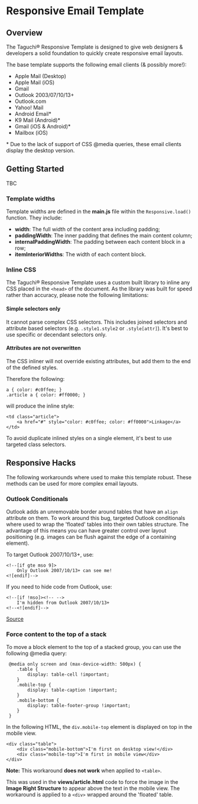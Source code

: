 # Responsive Email Template

## Overview

The Taguchi® Responsive Template is designed to give web designers & developers a solid foundation to quickly create responsive email layouts.

The base template supports the following email clients (& possibly more!):

* Apple Mail (Desktop)
* Apple Mail (iOS)
* Gmail
* Outlook 2003/07/10/13+    	
* Outlook.com			
* Yahoo! Mail
* Android Email*
* K9 Mail (Android)*
* Gmail (iOS & Android)*
* Mailbox (iOS) 

\* Due to the lack of support of CSS @media queries, these email clients display the desktop version.


## Getting Started

TBC

### Template widths

Template widths are defined in the **main.js** file within the `Responsive.load()` function. They include:

* **width**: The full width of the content area including padding;
* **paddingWidth**: The inner padding that defines the main content column;
* **internalPaddingWidth**: The padding between each content block in a row;
* **itemInteriorWidths**: The width of each content block.

### Inline CSS

The Taguchi® Responsive Template uses a custom built library to inline any CSS placed in the `<head>` of the document. As the library was built for speed rather than accuracy, please note the following limitations:

#### Simple selectors only

It cannot parse complex CSS selectors. This includes joined selectors and attribute based selectors (e.g. `.style1.style2` or `.style[attr]`). It's best to use specific or decendant selectors only.

#### Attributes are not overwritten

The CSS inliner will not override existing attributes, but add them to the end of the defined styles.

Therefore the following:

	a { color: #c0ffee; }
	.article a { color: #ff0000; }
	
will produce the inline style:

	<td class="article">
		<a href="#" style="color: #c0ffee; color: #ff0000">Linkage</a>
	</td>

To avoid duplicate inlined styles on a single element, it's best to use targeted class selectors.

## Responsive Hacks

The following workarounds where used to make this template robust. These methods can be used for more complex email layouts.

### Outlook Conditionals

Outlook adds an unremovable border around tables that have an `align` attribute on them. To work around this bug, targeted Outlook conditionals where used to wrap the 'floated' tables into their own tables structure. The advantage of this means you can have greater control over layout positioning (e.g. images can be flush against the edge of a containing element).

To target Outlook 2007/10/13+, use:

	<!--[if gte mso 9]>
		Only Outlook 2007/10/13+ can see me!
	<![endif]-->


If you need to hide code from Outlook, use:

	<!--[if !mso]><!-- -->
		I'm hidden from Outlook 2007/10/13+
	<!--<![endif]-->
	
[Source]( http://stackoverflow.com/questions/5982364/is-there-a-html-conditional-statement-for-everything-not-outlook)
	
### Force content to the top of a stack

To move a block element to the top of a stacked group, you can use the following @media query:

	 @media only screen and (max-device-width: 500px) {
	 	.table {
            display: table-cell !important;
        }   
	 	.mobile-top { 
	 		display: table-caption !important;
	 	}
	 	.mobile-bottom { 
	 		display: table-footer-group !important;
	 	}
	 }

In the following HTML, the `div.mobile-top` element is displayed on top in the mobile view.

	<div class="table">
		<div class="mobile-bottom">I'm first on desktop view!</div>
		<div class="mobile-top">I'm first in mobile view</div>
	</div>

**Note:** This workaround **does not work** when applied to `<table>`.

This was used in the **views/article.html** code to force the  image in the **Image Right Structure**  to appear above the text in the mobile view. The workaround is applied to a `<div>` wrapped around the 'floated' table.
